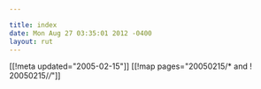 ```yaml
---

title: index
date: Mon Aug 27 03:35:01 2012 -0400
layout: rut
---
```


[[!meta updated="2005-02-15"]]
[[!map pages="20050215/* and ! 20050215/*/*"]]

